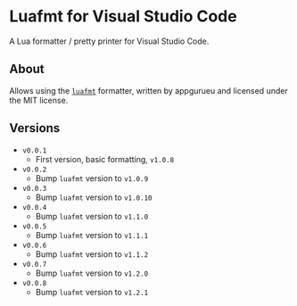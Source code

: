 # Luafmt for Visual Studio Code

A Lua formatter / pretty printer for Visual Studio Code.

## About

Allows using the [`luafmt`](https://github.com/appgurueu/luafmt) formatter, written by appgurueu and licensed under the MIT license.

## Versions

* `v0.0.1`
  * First version, basic formatting, `v1.0.8`
* `v0.0.2`
  * Bump `luafmt` version to `v1.0.9`
* `v0.0.3`
  * Bump `luafmt` version to `v1.0.10`
* `v0.0.4`
  * Bump `luafmt` version to `v1.1.0`
* `v0.0.5`
  * Bump `luafmt` version to `v1.1.1`
* `v0.0.6`
  * Bump `luafmt` version to `v1.1.2`
* `v0.0.7`
  * Bump `luafmt` version to `v1.2.0`
* `v0.0.8`
  * Bump `luafmt` version to `v1.2.1`